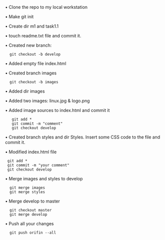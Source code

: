 • Clone the repo to my local workstation


• Make git init


• Create dir m1 and task1.1


• touch readme.txt file and commit it.


• Created new branch:

      git checkout -b develop


• Added empty file index.html


• Created branch images
 
      git checkout -b images


• Added dir images


• Added two images: linux.jpg & logo.png


• Added image sources to index.html and commit it

       git add *
       git commit -m "comment"
       git checkout develop
       
       
• Created branch styles and dir Styles. Insert some CSS code to the file and commit it.       


• Modified index.html file


     git add *
     git commit -m "your comment"
     git checkout develop
     



• Merge images and styles to develop
 
      git merge images 
      git merge styles
        

•  Merge develop to master

      git checkout master
      git merge develop

•  Push all your changes

      git push orifin --all 
